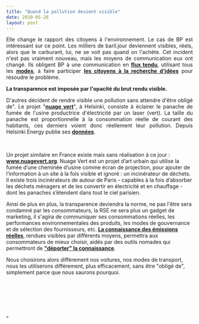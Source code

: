```yaml
---
title: "Quand la pollution devient visible"
date: 2010-05-26
layout: post
---
```


<p style="text-align: justify">Elle change le rapport des citoyens à l'environnement. Le cas de BP est intéressant sur ce point. Les milliers de baril.jour deviennent visibles, réels, alors que le carburant, lui, ne se voit pas quand on l'achète. Cet incident n'est pas vraiment nouveau, mais les moyens de communication eux ont changé. Ils obligent BP à une communication en <strong><a href="http://twitter.com/BP_America" target="_blank">flux tendu</a></strong>, utilisant tous les <strong><a href="http://www.bp.com/genericarticle.do?categoryId=4003981&contentId=7062284" target="_blank">modes</a></strong>, à faire participer <strong><a href="http://www.businessofgovernment.org/blog/crowdsourcing-bp-oil-spill" target="_blank">les citoyens à la recherche d'idées</a></strong> pour résoudre le problème. </p> <p style="text-align: justify"><strong>La transparence est imposée par l'opacité du brut rendu visible.</strong></p> <p style="text-align: justify"> </p>  <!--more-->  <p style="text-align: justify">D'autres décident de rendre visible une pollution sans attendre d'être obligé de". Le projet "<strong><a href=""http://www.pixelache.ac/nuage-blog/index.php?option=com_frontpage&Itemid=1"" target=""_blank"">nuage vert</a></strong>", à Helsinki, consiste à éclairer le panache de fumée de l'usine productrice d'électricité par un laser (vert). La taille du panache est proportionnelle à la consommation réelle de courant des habitants, ces derniers voient donc réellement leur pollution. Depuis Helsinki Energy publie ses <strong><a href=""http://ec.europa.eu/information_society/activities/livinglabs/docs/pdf/smart_cities_jan2010/morning/05%20Karakorpi_PUBLIC.pdf"" target=""_blank"">données</a></strong>.</p> <p style=""text-align: justify""><a href=""/wp-content/uploads/sites/6/old/6a0120a66d2ad4970b0133ee9c6513970b-pi.jpg"" rel=""lightbox""><img alt=""Helsinki"" border=""0"" class=""asset asset-image at-xid-6a0120a66d2ad4970b0133ee9c6513970b "" src=""/wp-content/uploads/sites/6/old/6a0120a66d2ad4970b0133ee9c6513970b-500pi.jpg"" title=""Helsinki"" /></a>  </p> <p style=""text-align: justify"">Un projet similaire en France existe mais sans réalisation à ce jour : <a href=""http://www.nuagevert.org""><strong>www.nuagevert.org</strong></a>. Nuage Vert est un projet d’art urbain qui utilise la fumée d’une cheminée d’usine comme écran de projection, pour ajouter de l’information à un site à la fois visible et ignoré : un incinérateur de déchets. Il existe trois incinérateurs de autour de Paris - capables à la fois d’absorber les déchets ménagers et de les convertir en électricité et en chauffage - dont les panaches s’étendent dans tout le ciel parisien.</p> <p style=""text-align: justify"">Ainsi de plus en plus, la transparence deviendra la norme, ne pas l'être sera condamné par les consommateurs, la RSE ne sera plus un gadget de marketing, il s'agira de communiquer ses consommations réelles, les performances environnementales des produits, les modes de gouvernance et de sélection des fournisseurs, etc. <strong><a href=""/2010/01/quand-viendra-lheure-de-la-connaissance-des-emissions-reelles.html"" target=""_blank"">La connaissance des émissions réelles</a></strong>, rendues visibles par différents moyens, permettra aux consommateurs de mieux choisir, aidés par des outils nomades qui permettront de <strong><a href=""/2009/12/google-googles-comment-lacte-dachat-pourrait-etre-bouleverse.html"" target=""_blank"">"déporter" la connaissance</a></strong>. </p> <p style=""text-align: justify"">Nous choisirons alors différement nos voitures, nos modes de transport, nous les utiliserons différement, plus efficacement, sans être "obligé de", simplement parce que nous saurons pourquoi.</p> <p style=""text-align: justify""> </p> <p style=""text-align: justify""> </p> <p style=""text-align: justify""> </p>"